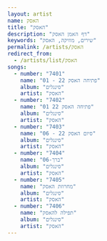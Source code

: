 ```yaml
---
layout: artist
name: האסק
title: "האסק"
description: "דף האמן האסק"
keywords: "שירים, מוזיקה, האסק"
permalink: /artists/האסק
redirect_from:
  - /artists/list/האסק
songs:
  - number: "7401"
    name: "01 - פתיחה האסק 22"
    album: "סינגלים"
    artist: "האסק"
  - number: "7402"
    name: "01 פתיחה האסק 22"
    album: "סינגלים"
    artist: "האסק"
  - number: "7403"
    name: "06 - סיום האסק 22"
    album: "סינגלים"
    artist: "האסק"
  - number: "7404"
    name: "06-ברך"
    album: "סינגלים"
    artist: "האסק"
  - number: "7405"
    name: "מחרוזת האסק"
    album: "סינגלים"
    artist: "האסק"
  - number: "7406"
    name: "תפילה להאסק"
    album: "סינגלים"
    artist: "האסק"
---
```

